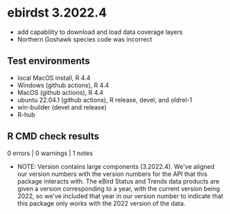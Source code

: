 # ebirdst 3.2022.4

- add capability to download and load data coverage layers
- Northern Goshawk species code was incorrect

## Test environments

- local MacOS install, R 4.4
- Windows (github actions), R 4.4
- MacOS (github actions), R 4.4
- ubuntu 22.04.1 (github actions), R release, devel, and oldrel-1
- win-builder (devel and release)
- R-hub

## R CMD check results

0 errors | 0 warnings | 1 notes

- NOTE: Version contains large components (3.2022.4). We've aligned our version numbers with the version numbers for the API that this package interacts with. The eBird Status and Trends data products are given a version corresponding to a year, with the current version being 2022, so we've included that year in our version number to indicate that this package only works with the 2022 version of the data.

